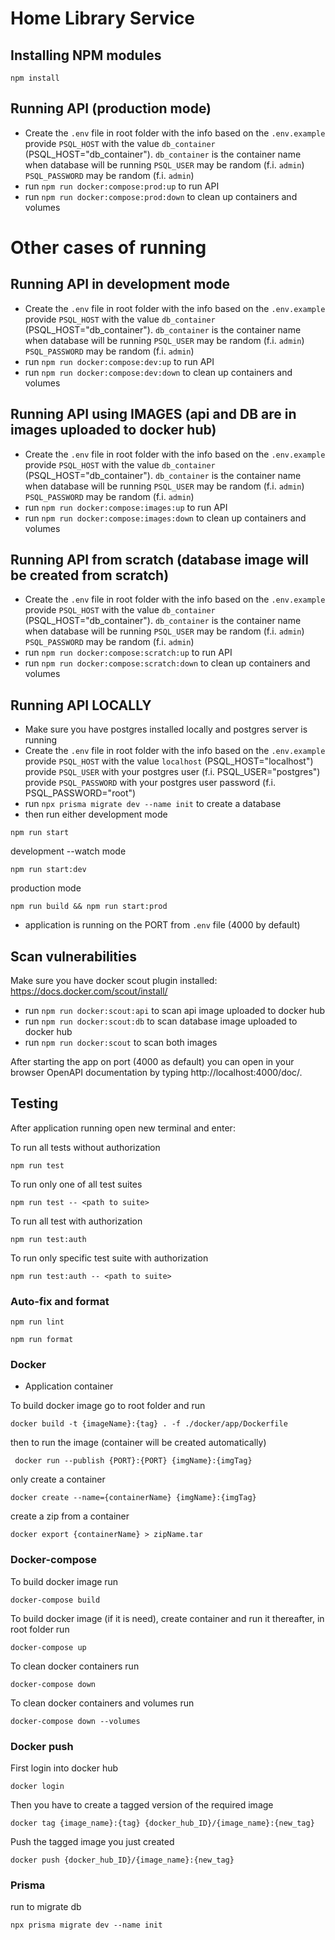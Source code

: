 # Home Library Service

## Installing NPM modules

```
npm install
```

## Running API (production mode)
* Create the `.env` file in root folder with the info based on the `.env.example`
  provide `PSQL_HOST` with the value `db_container` (PSQL_HOST="db_container"). `db_container` is the container name when database will be running
  `PSQL_USER` may be random (f.i. `admin`)
  `PSQL_PASSWORD` may be random (f.i. `admin`)
* run `npm run docker:compose:prod:up` to run API
* run `npm run docker:compose:prod:down` to clean up containers and volumes

# Other cases of running

## Running API in development mode
* Create the `.env` file in root folder with the info based on the `.env.example`
  provide `PSQL_HOST` with the value `db_container` (PSQL_HOST="db_container"). `db_container` is the container name when database will be running
  `PSQL_USER` may be random (f.i. `admin`)
  `PSQL_PASSWORD` may be random (f.i. `admin`)
* run `npm run docker:compose:dev:up` to run API
* run `npm run docker:compose:dev:down` to clean up containers and volumes

## Running API using IMAGES (api and DB are in images uploaded to docker hub)
* Create the `.env` file in root folder with the info based on the `.env.example`
  provide `PSQL_HOST` with the value `db_container` (PSQL_HOST="db_container"). `db_container` is the container name when database will be running
  `PSQL_USER` may be random (f.i. `admin`)
  `PSQL_PASSWORD` may be random (f.i. `admin`)
* run `npm run docker:compose:images:up` to run API
* run `npm run docker:compose:images:down` to clean up containers and volumes

## Running API from scratch (database image will be created from scratch)
* Create the `.env` file in root folder with the info based on the `.env.example`
  provide `PSQL_HOST` with the value `db_container` (PSQL_HOST="db_container"). `db_container` is the container name when database will be running
  `PSQL_USER` may be random (f.i. `admin`)
  `PSQL_PASSWORD` may be random (f.i. `admin`)
* run `npm run docker:compose:scratch:up` to run API
* run `npm run docker:compose:scratch:down` to clean up containers and volumes

## Running API LOCALLY
* Make sure you have postgres installed locally and postgres server is running
* Create the `.env` file in root folder with the info based on the `.env.example`
  provide `PSQL_HOST` with the value `localhost` (PSQL_HOST="localhost")
  provide `PSQL_USER` with your postgres user (f.i. PSQL_USER="postgres")
  provide `PSQL_PASSWORD` with your postgres user password (f.i. PSQL_PASSWORD="root")
* run `npx prisma migrate dev --name init` to create a database
* then run either
development mode
```
npm run start
```
development --watch mode
```
npm run start:dev
```
production mode
```
npm run build && npm run start:prod
```
* application is running on the PORT from `.env` file (4000 by default)


## Scan vulnerabilities
Make sure you have docker scout plugin installed: https://docs.docker.com/scout/install/
* run `npm run docker:scout:api` to scan api image uploaded to docker hub
* run `npm run docker:scout:db` to scan database image uploaded to docker hub
* run `npm run docker:scout` to scan both images

After starting the app on port (4000 as default) you can open
in your browser OpenAPI documentation by typing http://localhost:4000/doc/.

## Testing

After application running open new terminal and enter:

To run all tests without authorization

```
npm run test
```

To run only one of all test suites

```
npm run test -- <path to suite>
```

To run all test with authorization

```
npm run test:auth
```

To run only specific test suite with authorization

```
npm run test:auth -- <path to suite>
```

### Auto-fix and format

```
npm run lint
```

```
npm run format
```

### Docker

- Application container

To build docker image go to root folder and run
```
docker build -t {imageName}:{tag} . -f ./docker/app/Dockerfile
```
then to run the image (container will be created automatically)
```
 docker run --publish {PORT}:{PORT} {imgName}:{imgTag}
```
only create a container
```
docker create --name={containerName} {imgName}:{imgTag}
```
create a zip from a container
```
docker export {containerName} > zipName.tar
```

### Docker-compose
To build docker image run
```
docker-compose build
```
To build docker image (if it is need), create container and run it thereafter, in root folder run
```
docker-compose up
```
To clean docker containers run 
```
docker-compose down
```
To clean docker containers and volumes run 
```
docker-compose down --volumes
```

### Docker push
First login into docker hub
```
docker login
```
Then you have to create a tagged version of the required image
```
docker tag {image_name}:{tag} {docker_hub_ID}/{image_name}:{new_tag}
```
Push the tagged image you just created
```
docker push {docker_hub_ID}/{image_name}:{new_tag}
```

### Prisma
run to migrate db 
```
npx prisma migrate dev --name init
```